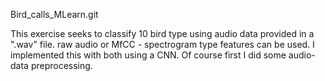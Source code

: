 Bird_calls_MLearn.git


This exercise seeks to classify 10 bird type using audio data provided in a ".wav" file.
raw audio or MfCC - spectrogram type features can be used. I implemented this with both using a CNN.
Of course first I did some audio- data preprocessing.
